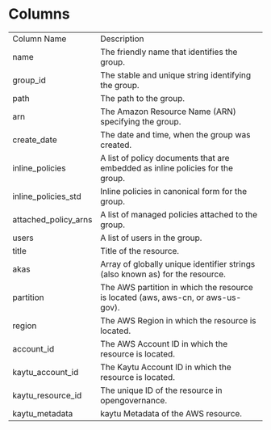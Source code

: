 # Columns  

<table>
	<tr><td>Column Name</td><td>Description</td></tr>
	<tr><td>name</td><td>The friendly name that identifies the group.</td></tr>
	<tr><td>group_id</td><td>The stable and unique string identifying the group.</td></tr>
	<tr><td>path</td><td>The path to the group.</td></tr>
	<tr><td>arn</td><td>The Amazon Resource Name (ARN) specifying the group.</td></tr>
	<tr><td>create_date</td><td>The date and time, when the group was created.</td></tr>
	<tr><td>inline_policies</td><td>A list of policy documents that are embedded as inline policies for the group.</td></tr>
	<tr><td>inline_policies_std</td><td>Inline policies in canonical form for the group.</td></tr>
	<tr><td>attached_policy_arns</td><td>A list of managed policies attached to the group.</td></tr>
	<tr><td>users</td><td>A list of users in the group.</td></tr>
	<tr><td>title</td><td>Title of the resource.</td></tr>
	<tr><td>akas</td><td>Array of globally unique identifier strings (also known as) for the resource.</td></tr>
	<tr><td>partition</td><td>The AWS partition in which the resource is located (aws, aws-cn, or aws-us-gov).</td></tr>
	<tr><td>region</td><td>The AWS Region in which the resource is located.</td></tr>
	<tr><td>account_id</td><td>The AWS Account ID in which the resource is located.</td></tr>
	<tr><td>kaytu_account_id</td><td>The Kaytu Account ID in which the resource is located.</td></tr>
	<tr><td>kaytu_resource_id</td><td>The unique ID of the resource in opengovernance.</td></tr>
	<tr><td>kaytu_metadata</td><td>kaytu Metadata of the AWS resource.</td></tr>
</table>